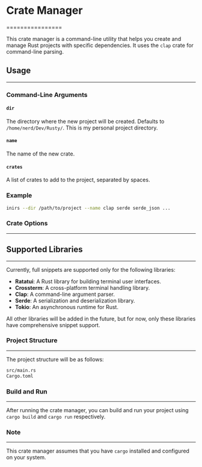 # Crate Manager

================

This crate manager is a command-line utility that helps you create and manage Rust projects with specific dependencies. It uses the `clap` crate for command-line parsing.

## Usage

---

### Command-Line Arguments

#### `dir`

The directory where the new project will be created. Defaults to `/home/nerd/Dev/Rusty/`. This is my personal project directory.

#### `name`

The name of the new crate.

#### `crates`

A list of crates to add to the project, separated by spaces.

### Example

```bash
inirs --dir /path/to/project --name clap serde serde_json ...
```

### Crate Options

---

## Supported Libraries

---

Currently, full snippets are supported only for the following libraries:

- **Ratatui**: A Rust library for building terminal user interfaces.
- **Crossterm**: A cross-platform terminal handling library.
- **Clap**: A command-line argument parser.
- **Serde**: A serialization and deserialization library.
- **Tokio**: An asynchronous runtime for Rust.

All other libraries will be added in the future, but for now, only these libraries have comprehensive snippet support.

### Project Structure

---

The project structure will be as follows:

```bash
src/main.rs
Cargo.toml
```

### Build and Run

---

After running the crate manager, you can build and run your project using `cargo build` and `cargo run` respectively.

### Note

---

This crate manager assumes that you have `cargo` installed and configured on your system.
